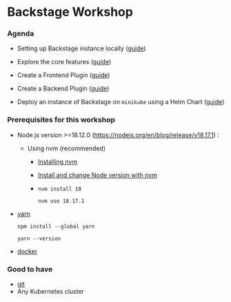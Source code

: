 # Backstage Workshop

### Agenda

- Setting up Backstage instance locally ([guide](https://github.com/debsmita1/backstage-workshop/tree/set-up-backstage))

- Explore the core features ([guide](https://github.com/debsmita1/backstage-workshop/tree/core-features))

- Create a Frontend Plugin ([guide](https://github.com/debsmita1/backstage-workshop/tree/create-fe-plugin))

- Create a Backend Plugin ([guide](https://github.com/debsmita1/backstage-workshop/tree/create-be-plugin))

- Deploy an instance of Backstage on `minikube` using a Helm Chart ([guide](https://github.com/debsmita1/backstage-workshop/tree/helm-backstage))

### Prerequisites for this workshop
- Node.js version >=18.12.0  (https://nodejs.org/en/blog/release/v18.17.1) :
    - Using nvm (recommended)
      - [Installing nvm](https://github.com/nvm-sh/nvm#install--update-script)
      - [Install and change Node version with nvm](https://nodejs.org/en/download/package-manager#nvm)
      - ```
        nvm install 18
        ```

        ```
        nvm use 18.17.1
        ```
- [yarn](https://classic.yarnpkg.com/en/docs/install)
  ```
  npm install --global yarn
  ```

  ```
  yarn --version
  ```
- [docker](https://docs.docker.com/engine/install/)

### Good to have
- [git](https://github.com/git-guides/install-git)
- Any Kubernetes cluster

